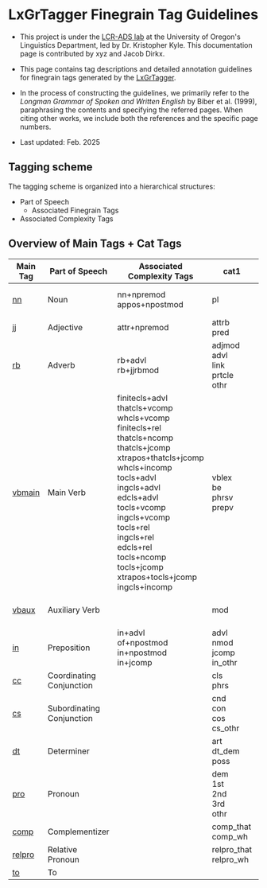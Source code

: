 # LxGrTagger Finegrain Tag Guidelines

- This project is under the [LCR-ADS lab](https://lcr-ads-lab.github.io/LCR-ADS-Home/) at the University of Oregon's Linguistics Department, led by Dr. Kristopher Kyle. This documentation page is contributed by xyz and Jacob Dirkx.

- This page contains tag descriptions and detailed annotation guidelines for finegrain tags generated by the [LxGrTagger](https://github.com/kristopherkyle/LxGrTgr).

- In the process of constructing the guidelines, we primarily refer to the *Longman Grammar of Spoken and Written English* by Biber et al. (1999), paraphrasing the contents and specifying the referred pages. When citing other works, we include both the references and the specific page numbers.

- Last updated: Feb. 2025

## Tagging scheme

The tagging scheme is organized into a hierarchical structures:

- Part of Speech
    - Associated Finegrain Tags
- Associated Complexity Tags

## Overview of Main Tags + Cat Tags

| Main Tag     | Part of Speech   | Associated Complexity Tags         | cat1 | cat2 | cat3 | cat4 | cat5 | cat6 | cat7 | cat8 | cat9 |
|-------------|----------------------|------------------------------------|------|------|------|------|------|------|------|------|------|
| [nn](1_nn)  | Noun                 | nn+npremod <br> appos+npostmod |  pl    | nom <br> proper <br> title | npremod <br> nappos <br> sgen    |      |      |      |      |      |     |
| [jj](2_jj)  | Adjective            | attr+npremod                   | attrb <br> pred     | ing <br> ed    |      |      |      |      |      |      |      |
| [rb](3_rb)  | Adverb               | rb+advl <br> rb+jjrbmod     | adjmod <br> advl <br> link <br> prtcle <br> othr | ly     | splaux     |      |      |      |      |      |      |
| [vbmain](4_vbmain) | Main Verb      | finitecls+advl <br> thatcls+vcomp <br> whcls+vcomp <br> finitecls+rel <br> thatcls+ncomp <br> thatcls+jcomp <br> xtrapos+thatcls+jcomp <br> whcls+incomp <br> tocls+advl <br> ingcls+advl <br> edcls+advl <br> tocls+vcomp <br> ingcls+vcomp <br> tocls+rel <br> ingcls+rel <br> edcls+rel <br> tocls+ncomp <br> tocls+jcomp <br> xtrapos+tocls+jcomp <br> ingcls+incomp | vblex <br> be <br> phrsv <br> prepv | pres <br> past vp_w_modal <br> nonfinite | simple <br> perf <br> prog <br> perfprog | active <br> pasv_agls <br> pasv_by | compcls <br> advlcls <br> nmod_cls | thatcls <br> whcls <br> tocls<br> ingcls <br> edcls | vcomp <br> jcomp <br> ncomp <br> incomp <br> causative <br> conditional <br> concessive <br> other_advl <br> rel | reldel <br> compdel | |
| [vbaux](5_vbaux) | Auxiliary Verb  |                                    | mod    | pos <br> nec <br> prd |      |      |      |      |      |      |      |
| [in](6_in)  | Preposition         | in+advl <br> of+npostmod <br> in+npostmod <br> in+jcomp | advl <br> nmod <br> jcomp <br> in_othr | | | | | | | | |
| [cc](7_cc)  | Coordinating Conjunction |  | cls <br> phrs | | | | | | | | |
| [cs](8_cs)  | Subordinating Conjunction |  | cnd <br> con <br> cos <br> cs_othr | | | | | | | | |
| [dt](9_dt)  | Determiner          |                                    | art <br> dt_dem <br> poss <br> |      |      |      |      |      |      |      |      |
| [pro](10_pro) | Pronoun           |                                    | dem <br> 1st <br> 2nd <br> 3rd <br> othr | sg <br> pl |      |      |      |      |      |      |      |
| [comp](11_comp) | Complementizer   |                                    | comp_that <br> comp_wh |      |      |      |      |      |      |      |      |
| [relpro](12_relpro) | Relative Pronoun |                               | relpro_that <br> relpro_wh |      |      |      |      |      |      |      |      |
| [to](13_to) | To                  |                                    |      |      |      |      |      |      |      |      |      |
